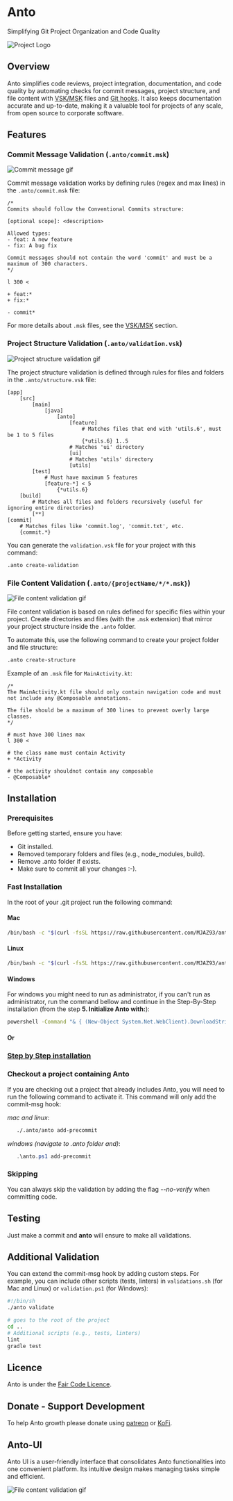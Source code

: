 
# Anto
Simplifying Git Project Organization and Code Quality

![Project Logo](build/img/logo.png)

## Overview

Anto simplifies code reviews, project integration, documentation, and code quality by automating checks for commit messages, project structure, and file content with [VSK/MSK](./vsk_msk_structure.md) files and [Git hooks](https://git-scm.com/book/ms/v2/Customizing-Git-Git-Hooks). It also keeps documentation accurate and up-to-date, making it a valuable tool for projects of any scale, from open source to corporate software.

## Features

### Commit Message Validation (`.anto/commit.msk`)

![Commit message gif](build/img/CommitMessage.gif)

Commit message validation works by defining rules (regex and max lines) in the `.anto/commit.msk` file:

```
/*
Commits should follow the Conventional Commits structure:

[optional scope]: <description>

Allowed types:
- feat: A new feature
- fix: A bug fix

Commit messages should not contain the word 'commit' and must be a maximum of 300 characters.
*/

l 300 <

+ feat:*
+ fix:*

- commit*
```
For more details about `.msk` files, see the [VSK/MSK](#vskmskfiles) section.

### Project Structure Validation (`.anto/validation.vsk`)

![Project structure validation gif](build/img/FolderStructure.gif)

The project structure validation is defined through rules for files and folders in the `.anto/structure.vsk` file:

```plaintext
[app]
    [src]
        [main]
            [java]
                [anto]
                    [feature]
                        # Matches files that end with 'utils.6', must be 1 to 5 files
                        {*utils.6} 1..5
                    # Matches 'ui' directory   
                    [ui]   
                    # Matches 'utils' directory         
                    [utils]
        [test]
            # Must have maximum 5 features
            [feature-*] < 5
                {*utils.6}
    [build]
        # Matches all files and folders recursively (useful for ignoring entire directories)
        [**]   
[commit]
    # Matches files like 'commit.log', 'commit.txt', etc.
    {commit.*} 
```

You can generate the `validation.vsk` file for your project with this command:

```bash
.anto create-validation
```

### File Content Validation (`.anto/{projectName/*/*.msk}`)

![File content validation gif](build/img/FileContent.gif)

File content validation is based on rules defined for specific files within your project. Create directories and files (with the `.msk` extension) that mirror your project structure inside the `.anto` folder.

To automate this, use the following command to create your project folder and file structure:

```bash
.anto create-structure
```

Example of an `.msk` file for `MainActivity.kt`:

```plaintext
/*
The MainActivity.kt file should only contain navigation code and must not include any @Composable annotations.

The file should be a maximum of 300 lines to prevent overly large classes.
*/

# must have 300 lines max
l 300 < 

# the class name must contain Activity
+ *Activity 

# the activity shouldnot contain any composable
- @Composable* 
```

## Installation

### Prerequisites

Before getting started, ensure you have:

- Git installed.
- Removed temporary folders and files (e.g., node_modules, build).
- Remove .anto folder if exists.
- Make sure to commit all your changes :-).

### Fast Installation

In the root of your .git project run the following command:

#### Mac

```bash
/bin/bash -c "$(curl -fsSL https://raw.githubusercontent.com/MJAZ93/anto/main/build/remote-mac.sh)"
```

#### Linux

```bash
/bin/bash -c "$(curl -fsSL https://raw.githubusercontent.com/MJAZ93/anto/main/build/remote-linux.sh)"
```

#### Windows

For windows you might need to run as administrator, if you can't run as administrator, run the command bellow and continue in the
Step-By-Step installation (from the step **5. Initialize Anto with:**):

```bash
powershell -Command "& { (New-Object System.Net.WebClient).DownloadString('https://raw.githubusercontent.com/MJAZ93/anto/main/build/remote-windows.ps1') | Invoke-Expression }"
```

#### Or

### [Step by Step installation](./step-by-step-installation.md)

### Checkout a project containing Anto

If you are checking out a project that already includes Anto, you will need to run the following command to activate it. This command will only add the commit-msg hook:

*mac and linux*:  
```bash
   ./.anto/anto add-precommit
```

*windows (navigate to .anto folder and)*:
```powershell
   .\anto.ps1 add-precommit
```

### Skipping

You can always skip the validation by adding the flag *--no-verify* when committing code.

## Testing
Just make a commit and **anto** will ensure to make all validations.

## Additional Validation

You can extend the commit-msg hook by adding custom steps. For example, you can include other scripts (tests, linters) in `validations.sh` (for Mac and Linux) or `validation.ps1` (for Windows):

```bash
#!/bin/sh
./anto validate

# goes to the root of the project
cd ..
# Additional scripts (e.g., tests, linters)
lint
gradle test
```

## Licence
Anto is under the [Fair Code Licence](https://faircode.io/).

## Donate - Support Development
To help Anto growth please donate using [patreon](https://www.patreon.com/MJAZ) or [KoFi](https://ko-fi.com/afonsomatlhombe).

## Anto-UI
Anto UI is a user-friendly interface that consolidates Anto functionalities into one convenient platform. Its intuitive design makes managing tasks simple and efficient.

![File content validation gif](build/img/AntoUi.gif)